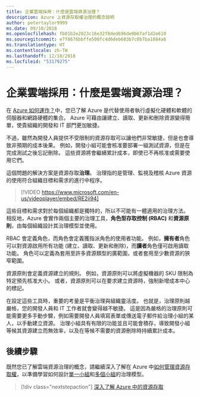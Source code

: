 ```yaml
---
title: 企業雲端採用：什麼是雲端資源治理？
description: Azure 上資源存取權治理的概念說明
author: petertaylor9999
ms.date: 09/10/2018
ms.openlocfilehash: fb01b2e2823c16e32f8ded696de0b6faf1d2e610
ms.sourcegitcommit: e7f8676bbffe500fc4d6deb603b7c0b7ba1884a6
ms.translationtype: HT
ms.contentlocale: zh-TW
ms.lasthandoff: 12/10/2018
ms.locfileid: "53179275"
---
```

# <a name="enterprise-cloud-adoption-what-is-cloud-resource-governance"></a>企業雲端採用：什麼是雲端資源治理？

在 [Azure 如何運作？](what-is-azure.md)中，您已了解 Azure 是代替使用者執行虛擬化硬體和軟體的伺服器和網路硬體的集合。 Azure 可藉由讓建立、讀取、更新和刪除資源變得簡單，使貴組織的開發和 IT 部門更加敏捷。

不過，雖然為開發人員提供不受限制的資源存取可以讓他們非常敏捷，但是也會導致非預期的成本後果。 例如，開發小組可能會核准要部署一組測試資源，但是在完成測試之後忘記刪除。 這些資源將會繼續累計成本，即使已不再核准或需要使用它們。 

這個問題的解決方案是資源存取**治理**。 治理指的是管理、監視及稽核 Azure 資源的使用符合組織目標和需求的進行中程序。 

> [!VIDEO https://www.microsoft.com/en-us/videoplayer/embed/RE2ii94] 

這些目標和需求對於每個組織都是獨特的，所以不可能有一體適用的治理方法。 相反地，Azure 會實作兩個主要的治理工具，**角色型存取控制 (RBAC)** 和**資源原則**，由每個組織設計其治理模型並使用。

RBAC 會定義角色，而角色會定義獲指派角色的使用者功能。 例如，**擁有者**角色可以對資源啟用所有功能 (建立、讀取、更新和刪除)，而**讀者**角色僅可啟用讀取功能。 角色可以定義為套用至許多資源類型的廣範圍，或者套用至少數資源的狹窄範圍。 

資源原則會定義資源建立的規則。 例如，資源原則可以將虛擬機器的 SKU 限制為特定預先核准大小。 或者，資源原則可以在要求建立資源時，強制新增成本中心的標記。 

在設定這些工具時，重要的考量是平衡治理與組織靈活度。 也就是，治理原則越嚴格，您的開發人員和 IT 工作者就會變得越不敏捷。 這是因為嚴格的治理原則可能需要更多手動步驟，例如需要開發人員填寫表單或傳送電子郵件給治理小組的某人，以手動建立資源。 治理小組具有有限的功能並且可能會積存，導致開發小組等候其資源建立而無效率，以及在等候不需要的資源刪除時持續累計成本。

## <a name="next-steps"></a>後續步驟

既然您已了解雲端資源治理的概念，請繼續深入了解在 Azure 中[如何管理資源存取權](azure-resource-access.md)，以準備學習如何設計[單一小組](../governance/governance-single-team.md)和[多個小組](../governance/governance-multiple-teams.md)的治理模型。

> [!div class="nextstepaction"]
> [深入了解 Azure 中的資源存取](azure-resource-access.md)
